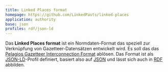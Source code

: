 ```yaml
---
title: Linked Places format
homepage: https://github.com/LinkedPasts/linked-places
application: authority
base: json
profiles: rdf/json-ld
---
```


Das **Linked Places format** ist ein Normdaten-Format das speziell zur Verknüpfung von Gazetteer-Datensätzen entwickelt wird. Es soll das das [Pelagios Gazetteer Interconnection Format](pgif) ablösen. Das Format ist als [JSON-LD](rdf/json-ld)-Profil definiert, basiert also auf [JSON](json) und lässt sich auch in [RDF](rdf) abbilden.

